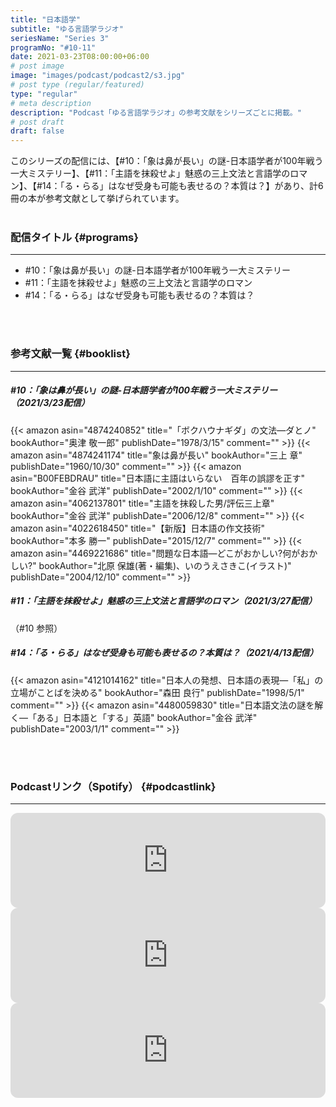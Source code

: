 ```yaml
---
title: "日本語学"
subtitle: "ゆる言語学ラジオ"
seriesName: "Series 3"
programNo: "#10-11"
date: 2021-03-23T08:00:00+06:00
# post image
image: "images/podcast/podcast2/s3.jpg"
# post type (regular/featured)
type: "regular"
# meta description
description: "Podcast「ゆる言語学ラジオ」の参考文献をシリーズごとに掲載。"
# post draft
draft: false
---
```


このシリーズの配信には、【#10：「象は鼻が長い」の謎-日本語学者が100年戦う一大ミステリー】、【#11：「主語を抹殺せよ」魅惑の三上文法と言語学のロマン】、【#14：「る・らる」はなぜ受身も可能も表せるの？本質は？】があり、計6冊の本が参考文献として挙げられています。<br>
<br>

### 配信タイトル {#programs}
<hr>

* #10：「象は鼻が長い」の謎-日本語学者が100年戦う一大ミステリー
* #11：「主語を抹殺せよ」魅惑の三上文法と言語学のロマン
* #14：「る・らる」はなぜ受身も可能も表せるの？本質は？

<br>
<br>

### 参考文献一覧 {#booklist}
<hr>

##### #10：「象は鼻が長い」の謎-日本語学者が100年戦う一大ミステリー（2021/3/23配信）
{{< amazon asin="4874240852" title="「ボクハウナギダ」の文法―ダとノ" bookAuthor="奥津 敬一郎" publishDate="1978/3/15" comment="" >}}
{{< amazon asin="4874241174" title="象は鼻が長い" bookAuthor="三上 章" publishDate="1960/10/30" comment="" >}}
{{< amazon asin="B00FEBDRAU" title="日本語に主語はいらない　百年の誤謬を正す" bookAuthor="金谷 武洋" publishDate="2002/1/10" comment="" >}}
{{< amazon asin="4062137801" title="主語を抹殺した男/評伝三上章" bookAuthor="金谷 武洋" publishDate="2006/12/8" comment="" >}}
{{< amazon asin="4022618450" title="【新版】日本語の作文技術" bookAuthor="本多 勝一" publishDate="2015/12/7" comment="" >}}
{{< amazon asin="4469221686" title="問題な日本語―どこがおかしい?何がおかしい?" bookAuthor="北原 保雄(著・編集)、いのうえさきこ(イラスト)" publishDate="2004/12/10" comment="" >}}
<br>

##### #11：「主語を抹殺せよ」魅惑の三上文法と言語学のロマン（2021/3/27配信）
（#10 参照）
<br>

##### #14：「る・らる」はなぜ受身も可能も表せるの？本質は？（2021/4/13配信）
{{< amazon asin="4121014162" title="日本人の発想、日本語の表現―「私」の立場がことばを決める" bookAuthor="森田 良行" publishDate="1998/5/1" comment="" >}}
{{< amazon asin="4480059830" title="日本語文法の謎を解く―「ある」日本語と「する」英語" bookAuthor="金谷 武洋" publishDate="2003/1/1" comment="" >}}

<br>
<br>

### Podcastリンク（Spotify） {#podcastlink}
<hr>

<iframe style="border-radius:12px" src="https://open.spotify.com/embed/episode/0oOZmAh4V8DTSnB5Pxx8ou?utm_source=generator" width="100%" height="152" frameBorder="0" allowfullscreen="" allow="autoplay; clipboard-write; encrypted-media; fullscreen; picture-in-picture"></iframe>
<iframe style="border-radius:12px" src="https://open.spotify.com/embed/episode/1gB0beic6SrG4IAkFvD0o6?utm_source=generator" width="100%" height="152" frameBorder="0" allowfullscreen="" allow="autoplay; clipboard-write; encrypted-media; fullscreen; picture-in-picture"></iframe>
<iframe style="border-radius:12px" src="https://open.spotify.com/embed/episode/71Y14RH2rU8sTtlgkd71NN?utm_source=generator" width="100%" height="152" frameBorder="0" allowfullscreen="" allow="autoplay; clipboard-write; encrypted-media; fullscreen; picture-in-picture"></iframe>
